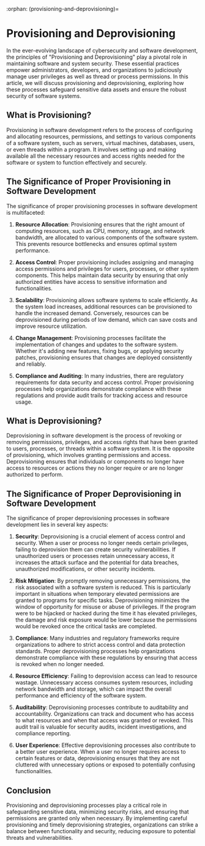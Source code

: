 :orphan:
(provisioning-and-deprovisioning)=

# Provisioning and Deprovisioning

In the ever-evolving landscape of cybersecurity and software development, the principles of "Provisioning and Deprovisioning" play a pivotal role in maintaining software and system security. These essential practices empower administrators, developers, and organizations to judiciously manage user privileges as well as thread or process permissions. In this article, we will discuss provisioning and deprovisioning, exploring how these processes safeguard sensitive data assets and ensure the robust security of software systems. 

## What is Provisioning?

Provisioning in software development refers to the process of configuring and allocating resources, permissions, and settings to various components of a software system, such as servers, virtual machines, databases, users, or even threads within a program. It involves setting up and making available all the necessary resources and access rights needed for the software or system to function effectively and securely.

## The Significance of Proper Provisioning in Software Development

The significance of proper provisioning processes in software development is multifaceted:

1. **Resource Allocation**: Provisioning ensures that the right amount of computing resources, such as CPU, memory, storage, and network bandwidth, are allocated to various components of the software system. This prevents resource bottlenecks and ensures optimal system performance.

2. **Access Control**: Proper provisioning includes assigning and managing access permissions and privileges for users, processes, or other system components. This helps maintain data security by ensuring that only authorized entities have access to sensitive information and functionalities.

3. **Scalability**: Provisioning allows software systems to scale efficiently. As the system load increases, additional resources can be provisioned to handle the increased demand. Conversely, resources can be deprovisioned during periods of low demand, which can save costs and improve resource utilization.

4. **Change Management**: Provisioning processes facilitate the implementation of changes and updates to the software system. Whether it's adding new features, fixing bugs, or applying security patches, provisioning ensures that changes are deployed consistently and reliably.

5. **Compliance and Auditing**: In many industries, there are regulatory requirements for data security and access control. Proper provisioning processes help organizations demonstrate compliance with these regulations and provide audit trails for tracking access and resource usage.

## What is Deprovisioning?

Deprovisioning in software development is the process of revoking or removing permissions, privileges, and access rights that have been granted to users, processes, or threads within a software system. It is the opposite of provisioning, which involves granting permissions and access. Deprovisioning ensures that individuals or components no longer have access to resources or actions they no longer require or are no longer authorized to perform.

## The Significance of Proper Deprovisioning in Software Development

The significance of proper deprovisioning processes in software development lies in several key aspects:

1. **Security**: Deprovisioning is a crucial element of access control and security. When a user or process no longer needs certain privileges, failing to deprovision them can create security vulnerabilities. If unauthorized users or processes retain unnecessary access, it increases the attack surface and the potential for data breaches, unauthorized modifications, or other security incidents.

2. **Risk Mitigation**: By promptly removing unnecessary permissions, the risk associated with a software system is reduced. This is particularly important in situations when temporary elevated permissions are granted to programs for specific tasks. Deprovisioning minimizes the window of opportunity for misuse or abuse of privileges. If the program were to be hijacked or hacked during the time it has elevated privileges, the damage and risk exposure would be lower because the permissions would be revoked once the critical tasks are completed.

3. **Compliance**: Many industries and regulatory frameworks require organizations to adhere to strict access control and data protection standards. Proper deprovisioning processes help organizations demonstrate compliance with these regulations by ensuring that access is revoked when no longer needed.

4. **Resource Efficiency**: Failing to deprovision access can lead to resource wastage. Unnecessary access consumes system resources, including network bandwidth and storage, which can impact the overall performance and efficiency of the software system.

5. **Auditability**: Deprovisioning processes contribute to auditability and accountability. Organizations can track and document who has access to what resources and when that access was granted or revoked. This audit trail is valuable for security audits, incident investigations, and compliance reporting.

6. **User Experience**: Effective deprovisioning processes also contribute to a better user experience. When a user no longer requires access to certain features or data, deprovisioning ensures that they are not cluttered with unnecessary options or exposed to potentially confusing functionalities.

## Conclusion

Provisioning and deprovisioning processes play a critical role in safeguarding sensitive data, minimizing security risks, and ensuring that permissions are granted only when necessary. By implementing careful provisioning and timely deprovisioning strategies, organizations can strike a balance between functionality and security, reducing exposure to potential threats and vulnerabilities.